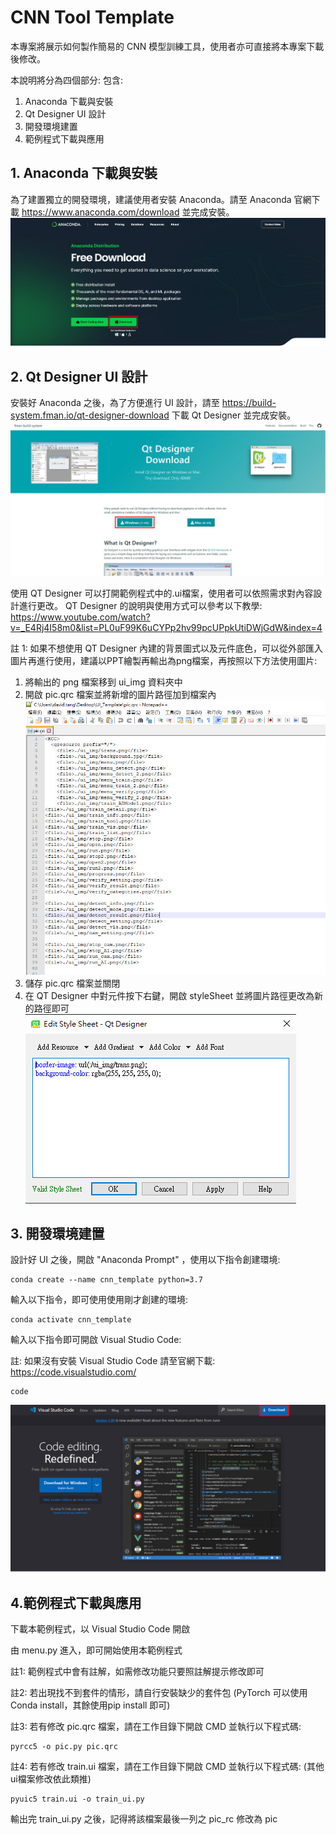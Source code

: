 # CNN Tool Template

本專案將展示如何製作簡易的 CNN 模型訓練工具，使用者亦可直接將本專案下載後修改。

本說明將分為四個部分: 包含:
1. Anaconda 下載與安裝
2. Qt Designer UI 設計
3. 開發環境建置
4. 範例程式下載與應用



## 1. Anaconda 下載與安裝
為了建置獨立的開發環境，建議使用者安裝 Anaconda。請至 Anaconda 官網下載 https://www.anaconda.com/download 並完成安裝。
![image](/img/1.jpg)

## 2. Qt Designer UI 設計
安裝好 Anaconda 之後，為了方便進行 UI 設計，請至 https://build-system.fman.io/qt-designer-download 下載 Qt Designer 並完成安裝。
![image](/img/2.jpg)

使用 QT Designer 可以打開範例程式中的.ui檔案，使用者可以依照需求對內容設計進行更改。
QT Designer 的說明與使用方式可以參考以下教學: https://www.youtube.com/watch?v=_E4Rj4I58m0&list=PL0uF99K6uCYPp2hv99pcUPpkUtiDWjGdW&index=4

註 1: 如果不想使用  QT Designer 內建的背景圖式以及元件底色，可以從外部匯入圖片再進行使用，建議以PPT繪製再輸出為png檔案，再按照以下方法使用圖片:
1. 將輸出的 png 檔案移到 ui_img 資料夾中
2. 開啟 pic.qrc 檔案並將新增的圖片路徑加到檔案內
![image](/img/3.jpg)
4. 儲存 pic.qrc 檔案並關閉
5. 在 QT Designer 中對元件按下右鍵，開啟 styleSheet 並將圖片路徑更改為新的路徑即可
![image](/img/4.jpg)

## 3. 開發環境建置
設計好 UI 之後，開啟 "Anaconda Prompt" ，使用以下指令創建環境:
```
conda create --name cnn_template python=3.7
```

輸入以下指令，即可使用使用剛才創建的環境:
```
conda activate cnn_template
```

輸入以下指令即可開啟 Visual Studio Code:

註: 如果沒有安裝 Visual Studio Code 請至官網下載: https://code.visualstudio.com/
```
code
```
![image](/img/5.jpg)

## 4.範例程式下載與應用
下載本範例程式，以 Visual Studio Code 開啟

由 menu.py 進入，即可開始使用本範例程式

註1: 範例程式中會有註解，如需修改功能只要照註解提示修改即可

註2: 若出現找不到套件的情形，請自行安裝缺少的套件包 (PyTorch 可以使用 Conda install，其餘使用pip install 即可)

註3: 若有修改 pic.qrc 檔案，請在工作目錄下開啟 CMD 並執行以下程式碼:

```
pyrcc5 -o pic.py pic.qrc
```
註4: 若有修改 train.ui 檔案，請在工作目錄下開啟 CMD 並執行以下程式碼: (其他ui檔案修改依此類推)
```
pyuic5 train.ui -o train_ui.py
```
輸出完 train_ui.py 之後，記得將該檔案最後一列之 pic_rc 修改為 pic


